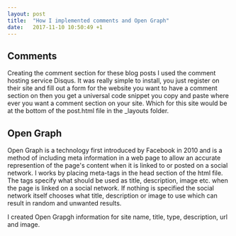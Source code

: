 ```yaml
---
layout: post
title:  "How I implemented comments and Open Graph"
date:   2017-11-10 10:50:49 +1
---
```


## Comments
Creating the comment section for these blog posts I used the comment hosting service Disqus. It was really simple to install, you just register on their site and fill out a form for the website you want to have a comment section on then you get a universal code snippet you copy and paste where ever you want a comment section on your site. Which for this site would be at the bottom of the post.html file in the _layouts folder.

## Open Graph
Open Graph is a technology first introduced by Facebook in 2010 and is a method of including meta information in a web page to allow an accurate represention of the page's content when it is linked to or posted on a social network. I works by placing meta-tags in the head section of the html file. The tags specify what should be used as title, description, image etc. when the page is linked on a social network. If nothing is specified the social network itself chooses what title, description or image to use which can result in random and unwanted results.

I created Open Grapgh information for site name, title, type, description, url and image.